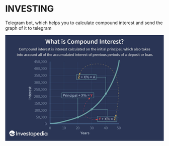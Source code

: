 # INVESTING

Telegram bot, which helps you to calculate compound interest and send the graph of it to telegram

![explanation](explanation.jpg)

